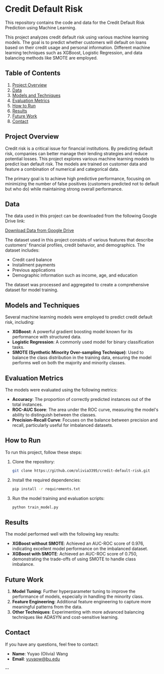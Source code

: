 

# Credit Default Risk


This repository contains the code and data for the Credit Default Risk Prediction using Machine Learning.

This project analyzes credit default risk using various machine learning models. The goal is to predict whether customers will default on loans based on their credit usage and personal information. Different machine learning techniques such as XGBoost, Logistic Regression, and data balancing methods like SMOTE are employed.

## Table of Contents
1. [Project Overview](#project-overview)
2. [Data](#data)
3. [Models and Techniques](#models-and-techniques)
4. [Evaluation Metrics](#evaluation-metrics)
5. [How to Run](#how-to-run)
6. [Results](#results)
7. [Future Work](#future-work)
8. [Contact](#contact)

## Project Overview

Credit risk is a critical issue for financial institutions. By predicting default risk, companies can better manage their lending strategies and reduce potential losses. This project explores various machine learning models to predict loan default risk. The models are trained on customer data and feature a combination of numerical and categorical data.

The primary goal is to achieve high predictive performance, focusing on minimizing the number of false positives (customers predicted not to default but who do) while maintaining strong overall performance.

## Data

The data used in this project can be downloaded from the following Google Drive link:

[Download Data from Google Drive](https://drive.google.com/file/d/14rrwY-2Zt2tFKm3MDjqeFx51ThzGMvRu/view?usp=drive_link)

The dataset used in this project consists of various features that describe customers' financial profiles, credit behavior, and demographics. The dataset includes:
- Credit card balance
- Installment payments
- Previous applications
- Demographic information such as income, age, and education

The dataset was processed and aggregated to create a comprehensive dataset for model training.

## Models and Techniques

Several machine learning models were employed to predict credit default risk, including:
- **XGBoost**: A powerful gradient boosting model known for its performance with structured data.
- **Logistic Regression**: A commonly used model for binary classification tasks.
- **SMOTE (Synthetic Minority Over-sampling Technique)**: Used to balance the class distribution in the training data, ensuring the model performs well on both the majority and minority classes.

## Evaluation Metrics

The models were evaluated using the following metrics:
- **Accuracy**: The proportion of correctly predicted instances out of the total instances.
- **ROC-AUC Score**: The area under the ROC curve, measuring the model's ability to distinguish between the classes.
- **Precision-Recall Curve**: Focuses on the balance between precision and recall, particularly useful for imbalanced datasets.

## How to Run

To run this project, follow these steps:

1. Clone the repository:
    ```bash
    git clone https://github.com/olivia3395/credit-default-risk.git
    ```
2. Install the required dependencies:
    ```bash
    pip install -r requirements.txt
    ```
3. Run the model training and evaluation scripts:
    ```bash
    python train_model.py
    ```

## Results

The model performed well with the following key results:
- **XGBoost without SMOTE**: Achieved an AUC-ROC score of 0.976, indicating excellent model performance on the imbalanced dataset.
- **XGBoost with SMOTE**: Achieved an AUC-ROC score of 0.750, demonstrating the trade-offs of using SMOTE to handle class imbalance.


## Future Work

1. **Model Tuning**: Further hyperparameter tuning to improve the performance of models, especially in handling the minority class.
2. **Feature Engineering**: Additional feature engineering to capture more meaningful patterns from the data.
3. **Other Techniques**: Experimenting with more advanced balancing techniques like ADASYN and cost-sensitive learning.

## Contact

If you have any questions, feel free to contact:
- **Name**: Yuyao (Olivia) Wang
- **Email**: yuyaow@bu.edu

--
